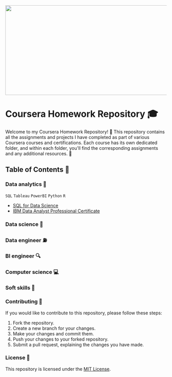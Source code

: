 <img src="https://images.ctfassets.net/00atxywtfxvd/2MlqAOzmHjSPtssv6HlNox/1cb35b40775835a5f574ebc5509907a1/coursera-wordmark-blue.svg" width="920" height="280">

# Coursera Homework Repository :mortar_board:

Welcome to my Coursera Homework Repository! :wave: This repository contains all the assignments and projects I have completed as part of various Coursera courses and certifications. Each course has its own dedicated folder, and within each folder, you'll find the corresponding assignments and any additional resources. :file_folder:

## Table of Contents :scroll:

### Data analytics :microscope:
`SQL` `Tableau` `PowerBI` `Python` `R`


- [SQL for Data Science](./SQL%20for%20Data%20Science)
- [IBM Data Analyst Professional Certificate](./IBM%20Data%20Analyst%20Certificat%20Professionnel)
  
### Data science :dart:

### Data engineer :fuelpump:

### BI engineer :mag:

### Computer science :computer:

### Soft skills :handshake:

### Contributing :raising_hand:

If you would like to contribute to this repository, please follow these steps:

1. Fork the repository.
2. Create a new branch for your changes.
3. Make your changes and commit them.
4. Push your changes to your forked repository.
5. Submit a pull request, explaining the changes you have made.

### License :page_with_curl:

This repository is licensed under the [MIT License](LICENSE).
